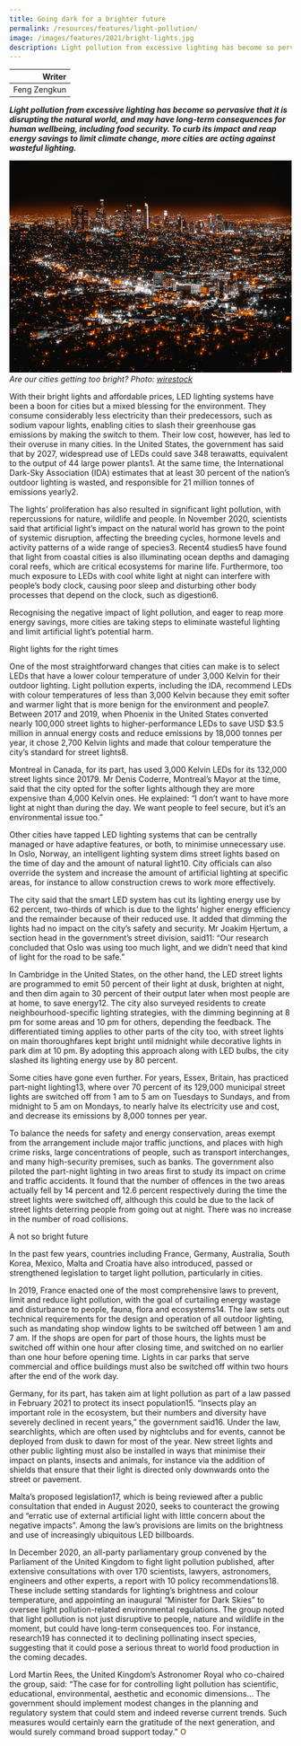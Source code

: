 ```yaml
---
title: Going dark for a brighter future
permalink: /resources/features/light-pollution/
image: /images/features/2021/bright-lights.jpg
description: Light pollution from excessive lighting has become so pervasive that it is disrupting the natural world, and may have long-term consequences for human wellbeing, including food security. To curb its impact and reap energy savings to limit climate change, more cities are acting against wasteful lighting.
---
```


| Writer |
|---:|
| Feng Zengkun |

***Light pollution from excessive lighting has become so pervasive that it is disrupting the natural world, and may have long-term consequences for human wellbeing, including food security. To curb its impact and reap energy savings to limit climate change, more cities are acting against wasteful lighting.***

![Are our cities too bright?](/images/features/2021/bright-lights.jpg/)*Are our cities getting too bright? Photo: [wirestock](https://www.freepik.com)*

With their bright lights and affordable prices, LED lighting systems have been a boon for cities but a mixed blessing for the environment. They consume considerably less electricity than their predecessors, such as sodium vapour lights, enabling cities to slash their greenhouse gas emissions by making the switch to them. Their low cost, however, has led to their overuse in many cities. In the United States, the government has said that by 2027, widespread use of LEDs could save 348 terawatts, equivalent to the output of 44 large power plants1. At the same time, the International Dark-Sky Association (IDA) estimates that at least 30 percent of the nation’s outdoor lighting is wasted, and responsible for 21 million tonnes of emissions yearly2.

The lights’ proliferation has also resulted in significant light pollution, with repercussions for nature, wildlife and people. In November 2020, scientists said that artificial light’s impact on the natural world has grown to the point of systemic disruption, affecting the breeding cycles, hormone levels and activity patterns of a wide range of species3. Recent4 studies5 have found that light from coastal cities is also illuminating ocean depths and damaging coral reefs, which are critical ecosystems for marine life. Furthermore, too much exposure to LEDs with cool white light at night can interfere with people’s body clock, causing poor sleep and disturbing other body processes that depend on the clock, such as digestion6.

Recognising the negative impact of light pollution, and eager to reap more energy savings, more cities are taking steps to eliminate wasteful lighting and limit artificial light’s potential harm. 

Right lights for the right times

One of the most straightforward changes that cities can make is to select LEDs that have a lower colour temperature of under 3,000 Kelvin for their outdoor lighting. Light pollution experts, including the IDA, recommend LEDs with colour temperatures of less than 3,000 Kelvin because they emit softer and warmer light that is more benign for the environment and people7. Between 2017 and 2019, when Phoenix in the United States converted nearly 100,000 street lights to higher-performance LEDs to save USD $3.5 million in annual energy costs and reduce emissions by 18,000 tonnes per year, it chose 2,700 Kelvin lights and made that colour temperature the city’s standard for street lights8. 

Montreal in Canada, for its part, has used 3,000 Kelvin LEDs for its 132,000 street lights since 20179. Mr Denis Coderre, Montreal’s Mayor at the time, said that the city opted for the softer lights although they are more expensive than 4,000 Kelvin ones. He explained: “I don’t want to have more light at night than during the day. We want people to feel secure, but it’s an environmental issue too.”

Other cities have tapped LED lighting systems that can be centrally managed or have adaptive features, or both, to minimise unnecessary use. In Oslo, Norway, an intelligent lighting system dims street lights based on the time of day and the amount of natural light10. City officials can also override the system and increase the amount of artificial lighting at specific areas, for instance to allow construction crews to work more effectively. 

The city said that the smart LED system has cut its lighting energy use by 62 percent, two-thirds of which is due to the lights’ higher energy efficiency and the remainder because of their reduced use. It added that dimming the lights had no impact on the city’s safety and security. Mr Joakim Hjertum, a section head in the government’s street division, said11: “Our research concluded that Oslo was using too much light, and we didn’t need that kind of light for the road to be safe.”

In Cambridge in the United States, on the other hand, the LED street lights are programmed to emit 50 percent of their light at dusk, brighten at night, and then dim again to 30 percent of their output later when most people are at home, to save energy12. The city also surveyed residents to create neighbourhood-specific lighting strategies, with the dimming beginning at 8 pm for some areas and 10 pm for others, depending the feedback. The differentiated timing applies to other parts of the city too, with street lights on main thoroughfares kept bright until midnight while decorative lights in park dim at 10 pm. By adopting this approach along with LED bulbs, the city slashed its lighting energy use by 80 percent.

Some cities have gone even further. For years, Essex, Britain, has practiced part-night lighting13, where over 70 percent of its 129,000 municipal street lights are switched off from 1 am to 5 am on Tuesdays to Sundays, and from midnight to 5 am on Mondays, to nearly halve its electricity use and cost, and decrease its emissions by 8,000 tonnes per year. 

To balance the needs for safety and energy conservation, areas exempt from the arrangement include major traffic junctions, and places with high crime risks, large concentrations of people, such as transport interchanges, and many high-security premises, such as banks. The government also piloted the part-night lighting in two areas first to study its impact on crime and traffic accidents. It found that the number of offences in the two areas actually fell by 14 percent and 12.6 percent respectively during the time the street lights were switched off, although this could be due to the lack of street lights deterring people from going out at night. There was no increase in the number of road collisions.

A not so bright future

In the past few years, countries including France, Germany, Australia, South Korea, Mexico, Malta and Croatia have also introduced, passed or strengthened legislation to target light pollution, particularly in cities. 

In 2019, France enacted one of the most comprehensive laws to prevent, limit and reduce light pollution, with the goal of curtailing energy wastage and disturbance to people, fauna, flora and ecosystems14. The law sets out technical requirements for the design and operation of all outdoor lighting, such as mandating shop window lights to be switched off between 1 am and 7 am. If the shops are open for part of those hours, the lights must be switched off within one hour after closing time, and switched on no earlier than one hour before opening time. Lights in car parks that serve commercial and office buildings must also be switched off within two hours after the end of the work day.

Germany, for its part, has taken aim at light pollution as part of a law passed in February 2021 to protect its insect population15. “Insects play an important role in the ecosystem, but their numbers and diversity have severely declined in recent years,” the government said16. Under the law, searchlights, which are often used by nightclubs and for events, cannot be deployed from dusk to dawn for most of the year. New street lights and other public lighting must also be installed in ways that minimise their impact on plants, insects and animals, for instance via the addition of shields that ensure that their light is directed only downwards onto the street or pavement. 

Malta’s proposed legislation17, which is being reviewed after a public consultation that ended in August 2020, seeks to counteract the growing and “erratic use of external artificial light with little concern about the negative impacts”. Among the law’s provisions are limits on the brightness and use of increasingly ubiquitous LED billboards.

In December 2020, an all-party parliamentary group convened by the Parliament of the United Kingdom to fight light pollution published, after extensive consultations with over 170 scientists, lawyers, astronomers, engineers and other experts, a report with 10 policy recommendations18. These include setting standards for lighting’s brightness and colour temperature, and appointing an inaugural “Minister for Dark Skies” to oversee light pollution-related environmental regulations. The group noted that light pollution is not just disruptive to people, nature and wildlife in the moment, but could have long-term consequences too. For instance, research19 has connected it to declining pollinating insect species, suggesting that it could pose a serious threat to world food production in the coming decades. 

Lord Martin Rees, the United Kingdom’s Astronomer Royal who co-chaired the group, said: “The case for for controlling light pollution has scientific, educational, environmental, aesthetic and economic dimensions… The government should implement modest changes in the planning and regulatory system that could stem and indeed reverse current trends. Such measures would certainly earn the gratitude of the next generation, and would surely command broad support today.” **<font color="#967942">O</font>**
